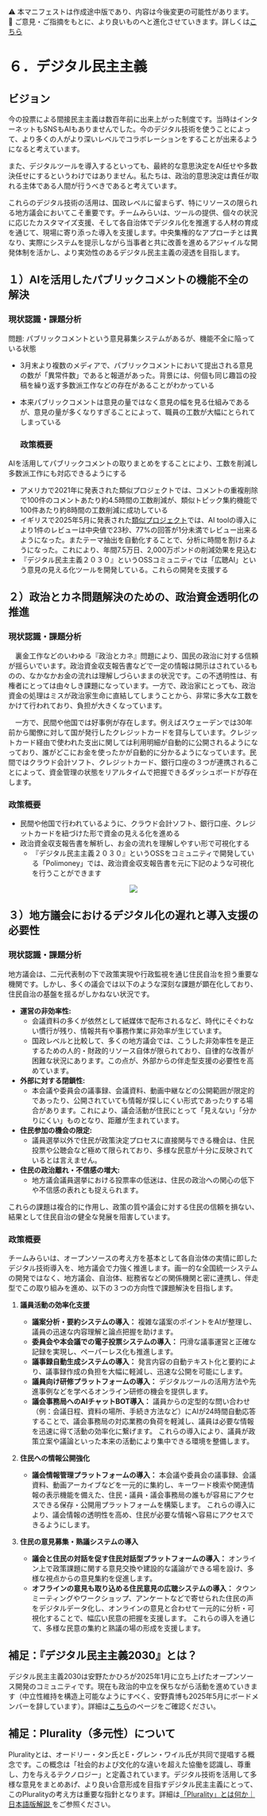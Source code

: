 ⚠️ 本マニフェストは作成途中版であり、内容は今後変更の可能性があります。  
💬 ご意見・ご指摘をもとに、より良いものへと進化させていきます。詳しくは[こちら](README.md#このマニフェスト自身もみんなの知恵を集めて改善していきます)

# ６．デジタル民主主義

## ビジョン

今の投票による間接民主主義は数百年前に出来上がった制度です。当時はインターネットもSNSもAIもありませんでした。今のデジタル技術を使うことによって、より多くの人がより深いレベルでコラボレーションをすることが出来るようになると考えています。

また、デジタルツールを導入するといっても、最終的な意思決定をAI任せや多数決任せにするというわけではありません。私たちは、政治的意思決定は責任が取れる主体である人間が行うべきであると考えています。

これらのデジタル技術の活用は、国政レベルに留まらず、特にリソースの限られる地方議会においてこそ重要です。チームみらいは、ツールの提供、個々の状況に応じたカスタマイズ支援、そして各自治体でデジタル化を推進する人材の育成を通じて、現場に寄り添った導入を支援します。中央集権的なアプローチとは異なり、実際にシステムを提示しながら当事者と共に改善を進めるアジャイルな開発体制を活かし、より実効性のあるデジタル民主主義の浸透を目指します。

## １）AIを活用したパブリックコメントの機能不全の解決

### 現状認識・課題分析

問題: パブリックコメントという意見募集システムがあるが、機能不全に陥っている状態

* 3月末より複数のメディアで、パブリックコメントにおいて提出される意見の数が「異常件数」であると報道があった。背景には、何個も同じ趣旨の投稿を繰り返す多数派工作などの存在があることがわかっている  
* 本来パブリックコメントは意見の量ではなく意見の幅を見る仕組みであるが、意見の量が多くなりすぎることによって、職員の工数が大幅にとられてしまっている

  ### 政策概要

AIを活用してパブリックコメントの取りまとめをすることにより、工数を削減し多数派工作にも対応できるようにする

* アメリカで2021年に発表された類似プロジェクトでは、コメントの重複削除で100件のコメントあたり約4.5時間の工数削減が、類似トピック集約機能で100件あたり約8時間の工数削減に成功している  
* イギリスで2025年5月に発表された[類似プロジェクト](%20https://ai.gov.uk/blogs/evaluating-consult-an-ai-tool-for-enhanced-public-consultation-analysis/)では、AI toolの導入により1件のレビューは中央値で23秒、77%の回答が1分未満でレビュー出来るようになった。またテーマ抽出を自動化することで、分析に時間を割けるようになった。これにより、年間7.5万日、2,000万ポンドの削減効果を見込む  
* 『デジタル民主主義２０３０』というOSSコミュニティでは「広聴AI」という意見の見える化ツールを開発している。これらの開発を支援する

## ２）政治とカネ問題解決のための、政治資金透明化の推進

### 現状認識・課題分析

　裏金工作などのいわゆる『政治とカネ』問題により、国民の政治に対する信頼が揺らいでいます。政治資金収支報告書などで一定の情報は開示はされているものの、なかなかお金の流れは理解しづらいままの状況です。この不透明性は、有権者にとっては由々しき課題になっています。一方で、政治家にとっても、政治資金の処理はミスが政治家生命に直結してしまうことから、非常に多大な工数をかけて行われており、負担が大きくなっています。

　一方で、民間や他国では好事例が存在します。例えばスウェーデンでは30年前から閣僚に対して国が発行したクレジットカードを貸与しています。クレジットカード経由で使われた支出に関しては利用明細が自動的に公開されるようになっており、誰がどこにお金を使ったかが自動的に分かるようになっています。民間ではクラウド会計ソフト、クレジットカード、銀行口座の３つが連携されることによって、資金管理の状態をリアルタイムで把握できるダッシュボードが存在します。

### 政策概要

* 民間や他国で行われているように、クラウド会計ソフト、銀行口座、クレジットカードを紐づけた形で資金の見える化を進める  
* 政治資金収支報告書を解析し、お金の流れを理解しやすい形で可視化する  
  * 『デジタル民主主義２０３０』というOSSをコミュニティで開発している「Polimoney」では、政治資金収支報告書を元に下記のような可視化を行うことができます  
<p align="center">
  <img src="https://github.com/user-attachments/assets/bf5de7d9-c5d6-4eea-8154-579693106340">
</p>

## ３）地方議会におけるデジタル化の遅れと導入支援の必要性

### 現状認識・課題分析
地方議会は、二元代表制の下で政策実現や行政監視を通じ住民自治を担う重要な機関です。しかし、多くの議会では以下のような深刻な課題が顕在化しており、住民自治の基盤を揺るがしかねない状況です。

*   **運営の非効率性:**
    *   会議資料の多くが依然として紙媒体で配布されるなど、時代にそぐわない慣行が残り、情報共有や事務作業に非効率が生じています。
    *   国政レベルと比較して、多くの地方議会では、こうした非効率性を是正するための人的・財政的リソース自体が限られており、自律的な改善が困難な状況にあります。この点が、外部からの伴走型支援の必要性を高めています。
*   **外部に対する閉鎖性:**
    *   本会議や委員会の議事録、会議資料、動画中継などの公開範囲が限定的であったり、公開されていても情報が探しにくい形式であったりする場合があります。これにより、議会活動が住民にとって「見えない」「分かりにくい」ものとなり、距離が生まれています。
*   **住民参加の機会の限定:**
    *   議員選挙以外で住民が政策決定プロセスに直接関与できる機会は、住民投票や公聴会など極めて限られており、多様な民意が十分に反映されているとは言えません。
*   **住民の政治離れ・不信感の増大:**
    *   地方議会議員選挙における投票率の低迷は、住民の政治への関心の低下や不信感の表れとも捉えられます。

これらの課題は複合的に作用し、政策の質や議会に対する住民の信頼を損ない、結果として住民自治の健全な発展を阻害しています。

### 政策概要
チームみらいは、オープンソースの考え方を基本として各自治体の実情に即したデジタル技術導入を、地方議会で力強く推進します。画一的な全国統一システムの開発ではなく、地方議会、自治体、総務省などの関係機関と密に連携し、伴走型でこの取り組みを進め、以下の３つの方向性で課題解決を目指します。

1.  **議員活動の効率化支援**
    *   **議案分析・要約システムの導入：** 複雑な議案のポイントをAIが整理し、議員の迅速な内容理解と論点把握を助けます。
    *   **委員会や本会議での電子投票システムの導入：** 円滑な議事運営と正確な記録を実現し、ペーパーレス化も推進します。
    *   **議事録自動生成システムの導入：** 発言内容の自動テキスト化と要約により、議事録作成の負担を大幅に軽減し、迅速な公開を可能にします。
    *   **議員向け研修プラットフォームの導入：** デジタルツールの活用方法や先進事例などを学べるオンライン研修の機会を提供します。
    *   **議会事務局へのAIチャットBOT導入：** 議員からの定型的な問い合わせ（例：会議日程、資料の場所、手続き方法など）にAIが24時間自動応答することで、議会事務局の対応業務の負荷を軽減し、議員は必要な情報を迅速に得て活動の効率化に繋げます。
    これらの導入により、議員が政策立案や議論といった本来の活動により集中できる環境を整備します。

2.  **住民への情報公開強化**
    *   **議会情報管理プラットフォームの導入：** 本会議や委員会の議事録、会議資料、動画アーカイブなどを一元的に集約し、キーワード検索や関連情報の表示機能を備えた、住民・議員・議会事務局の誰もが容易にアクセスできる保存・公開用プラットフォームを構築します。
    これらの導入により、議会情報の透明性を高め、住民が必要な情報へ容易にアクセスできるようにします。

3.  **住民の意見募集・熟議システムの導入**
    *   **議会と住民の対話を促す住民対話型プラットフォームの導入：** オンライン上で政策課題に関する意見交換や建設的な議論ができる場を設け、多様な視点からの意見集約を促進します。
    *   **オフラインの意見も取り込める住民意見の広聴システムの導入：** タウンミーティングやワークショップ、アンケートなどで寄せられた住民の声をデジタルデータ化し、オンラインの意見と合わせて一元的に分析・可視化することで、幅広い民意の把握を支援します。
    これらの導入を通じて、多様な民意の集約と熟議の場の形成を支援します。

## 補足：『デジタル民主主義2030』とは？

デジタル民主主義2030は安野たかひろが2025年1月に立ち上げたオープンソース開発のコミュニティです。現在も政治的中立を保ちながら活動を進めていきます（中立性維持を構造上可能なようにすべく、安野貴博も2025年5月にボードメンバーを辞しています）。詳細は[こちら](https://dd2030.org/)のページをご確認ください。

## 補足：Plurality（多元性）について

Pluralityとは、オードリー・タン氏とE・グレン・ワイル氏が共同で提唱する概念です。この概念は「社会的および文化的な違いを超えた協働を認識し、尊重し、力を与えるテクノロジー」と定義されています。デジタル技術を活用して多様な意見をまとめあげ、より良い合意形成を目指すデジタル民主主義にとって、このPluralityの考え方は重要な指針となります。詳細は[「Plurality」とは何か｜日本語版解説
](https://wired.jp/article/what-is-plurality-book/)をご参照ください。